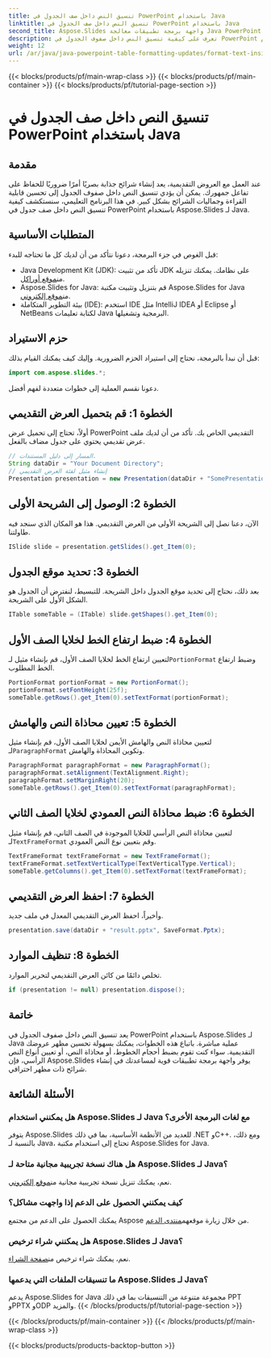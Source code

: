 ```yaml
---
title: تنسيق النص داخل صف الجدول في PowerPoint باستخدام Java
linktitle: تنسيق النص داخل صف الجدول في PowerPoint باستخدام Java
second_title: Aspose.Slides واجهة برمجة تطبيقات معالجة Java PowerPoint
description: تعرف على كيفية تنسيق النص داخل صفوف الجدول في PowerPoint باستخدام Aspose.Slides لـ Java. قم بتعزيز العروض التقديمية الخاصة بك من خلال دليلنا خطوة بخطوة.
weight: 12
url: /ar/java/java-powerpoint-table-formatting-updates/format-text-inside-table-row-powerpoint-java/
---
```


{{< blocks/products/pf/main-wrap-class >}}
{{< blocks/products/pf/main-container >}}
{{< blocks/products/pf/tutorial-page-section >}}

# تنسيق النص داخل صف الجدول في PowerPoint باستخدام Java

## مقدمة
عند العمل مع العروض التقديمية، يعد إنشاء شرائح جذابة بصريًا أمرًا ضروريًا للحفاظ على تفاعل جمهورك. يمكن أن يؤدي تنسيق النص داخل صفوف الجدول إلى تحسين قابلية القراءة وجماليات الشرائح بشكل كبير. في هذا البرنامج التعليمي، سنستكشف كيفية تنسيق النص داخل صف جدول في PowerPoint باستخدام Aspose.Slides لـ Java.
## المتطلبات الأساسية
قبل الغوص في جزء البرمجة، دعونا نتأكد من أن لديك كل ما تحتاجه للبدء:
-  Java Development Kit (JDK): تأكد من تثبيت JDK على نظامك. يمكنك تنزيله من[موقع أوراكل](https://www.oracle.com/java/technologies/javase-downloads.html).
-  Aspose.Slides for Java: قم بتنزيل وتثبيت مكتبة Aspose.Slides for Java من[موقع إلكتروني](https://releases.aspose.com/slides/java/).
- بيئة التطوير المتكاملة (IDE): استخدم IDE مثل IntelliJ IDEA أو Eclipse أو NetBeans لكتابة تعليمات Java البرمجية وتشغيلها.

## حزم الاستيراد
قبل أن نبدأ بالبرمجة، نحتاج إلى استيراد الحزم الضرورية. وإليك كيف يمكنك القيام بذلك:
```java
import com.aspose.slides.*;
```
دعونا نقسم العملية إلى خطوات متعددة لفهم أفضل.
## الخطوة 1: قم بتحميل العرض التقديمي
أولاً، تحتاج إلى تحميل عرض PowerPoint التقديمي الخاص بك. تأكد من أن لديك ملف عرض تقديمي يحتوي على جدول مضاف بالفعل.
```java
// المسار إلى دليل المستندات.
String dataDir = "Your Document Directory";
// إنشاء مثيل لفئة العرض التقديمي
Presentation presentation = new Presentation(dataDir + "SomePresentationWithTable.pptx");
```
## الخطوة 2: الوصول إلى الشريحة الأولى
الآن، دعنا نصل إلى الشريحة الأولى من العرض التقديمي. هذا هو المكان الذي سنجد فيه طاولتنا.
```java
ISlide slide = presentation.getSlides().get_Item(0);
```
## الخطوة 3: تحديد موقع الجدول
بعد ذلك، نحتاج إلى تحديد موقع الجدول داخل الشريحة. للتبسيط، لنفترض أن الجدول هو الشكل الأول على الشريحة.
```java
ITable someTable = (ITable) slide.getShapes().get_Item(0);
```
## الخطوة 4: ضبط ارتفاع الخط لخلايا الصف الأول
 لتعيين ارتفاع الخط لخلايا الصف الأول، قم بإنشاء مثيل لـ`PortionFormat` وضبط ارتفاع الخط المطلوب.
```java
PortionFormat portionFormat = new PortionFormat();
portionFormat.setFontHeight(25f);
someTable.getRows().get_Item(0).setTextFormat(portionFormat);
```
## الخطوة 5: تعيين محاذاة النص والهامش
 لتعيين محاذاة النص والهامش الأيمن لخلايا الصف الأول، قم بإنشاء مثيل لـ`ParagraphFormat` وتكوين المحاذاة والهامش.
```java
ParagraphFormat paragraphFormat = new ParagraphFormat();
paragraphFormat.setAlignment(TextAlignment.Right);
paragraphFormat.setMarginRight(20);
someTable.getRows().get_Item(0).setTextFormat(paragraphFormat);
```
## الخطوة 6: ضبط محاذاة النص العمودي لخلايا الصف الثاني
 لتعيين محاذاة النص الرأسي للخلايا الموجودة في الصف الثاني، قم بإنشاء مثيل لـ`TextFrameFormat` وقم بتعيين نوع النص العمودي.
```java
TextFrameFormat textFrameFormat = new TextFrameFormat();
textFrameFormat.setTextVerticalType(TextVerticalType.Vertical);
someTable.getColumns().get_Item(0).setTextFormat(textFrameFormat);
```
## الخطوة 7: احفظ العرض التقديمي
وأخيراً، احفظ العرض التقديمي المعدل في ملف جديد.
```java
presentation.save(dataDir + "result.pptx", SaveFormat.Pptx);
```
## الخطوة 8: تنظيف الموارد
تخلص دائمًا من كائن العرض التقديمي لتحرير الموارد.
```java
if (presentation != null) presentation.dispose();
```

## خاتمة
يعد تنسيق النص داخل صفوف الجدول في PowerPoint باستخدام Aspose.Slides لـ Java عملية مباشرة. باتباع هذه الخطوات، يمكنك بسهولة تحسين مظهر عروضك التقديمية. سواء كنت تقوم بضبط أحجام الخطوط، أو محاذاة النص، أو تعيين أنواع النص الرأسي، فإن Aspose.Slides يوفر واجهة برمجة تطبيقات قوية لمساعدتك في إنشاء شرائح ذات مظهر احترافي.
## الأسئلة الشائعة
### هل يمكنني استخدام Aspose.Slides لـ Java مع لغات البرمجة الأخرى؟
يتوفر Aspose.Slides للعديد من الأنظمة الأساسية، بما في ذلك .NET وC++. ومع ذلك، بالنسبة لـ Java، تحتاج إلى استخدام مكتبة Aspose.Slides for Java.
### هل هناك نسخة تجريبية مجانية متاحة لـ Aspose.Slides لـ Java؟
 نعم، يمكنك تنزيل نسخة تجريبية مجانية من[موقع إلكتروني](https://releases.aspose.com/).
### كيف يمكنني الحصول على الدعم إذا واجهت مشاكل؟
 يمكنك الحصول على الدعم من مجتمع Aspose من خلال زيارة موقعهم[منتدى الدعم](https://forum.aspose.com/c/slides/11).
### هل يمكنني شراء ترخيص Aspose.Slides لـ Java؟
 نعم، يمكنك شراء ترخيص من[صفحة الشراء](https://purchase.aspose.com/buy).
### ما تنسيقات الملفات التي يدعمها Aspose.Slides لـ Java؟
يدعم Aspose.Slides for Java مجموعة متنوعة من التنسيقات بما في ذلك PPT وPPTX وODP والمزيد.
{{< /blocks/products/pf/tutorial-page-section >}}

{{< /blocks/products/pf/main-container >}}
{{< /blocks/products/pf/main-wrap-class >}}

{{< blocks/products/products-backtop-button >}}

